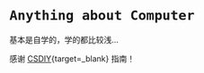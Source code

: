 # **`Anything about Computer`**

基本是自学的，学的都比较浅...

感谢 [CSDIY](https://csdiy.wiki/){target=_blank} 指南！